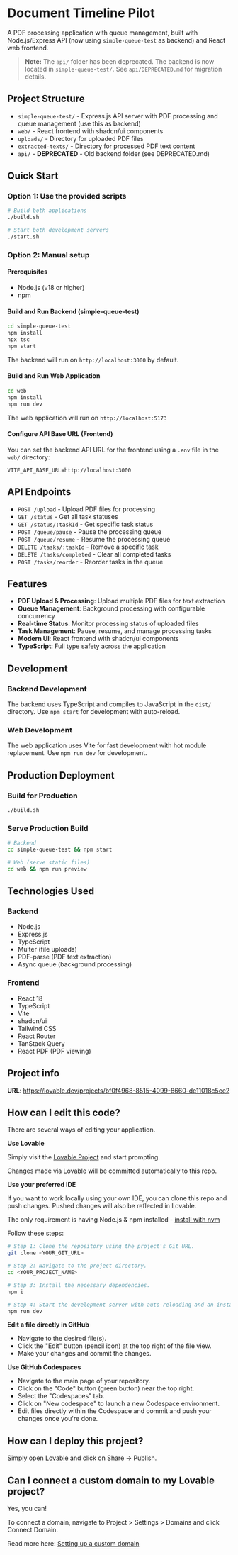 # Document Timeline Pilot

A PDF processing application with queue management, built with Node.js/Express API (now using `simple-queue-test` as backend) and React web frontend.

> **Note:** The `api/` folder has been deprecated. The backend is now located in `simple-queue-test/`. See `api/DEPRECATED.md` for migration details.

## Project Structure

- `simple-queue-test/` - Express.js API server with PDF processing and queue management (use this as backend)
- `web/` - React frontend with shadcn/ui components
- `uploads/` - Directory for uploaded PDF files
- `extracted-texts/` - Directory for processed PDF text content
- `api/` - **DEPRECATED** - Old backend folder (see DEPRECATED.md)

## Quick Start

### Option 1: Use the provided scripts

```bash
# Build both applications
./build.sh

# Start both development servers
./start.sh
```

### Option 2: Manual setup

#### Prerequisites
- Node.js (v18 or higher)
- npm

#### Build and Run Backend (simple-queue-test)

```bash
cd simple-queue-test
npm install
npx tsc
npm start
```

The backend will run on `http://localhost:3000` by default.

#### Build and Run Web Application

```bash
cd web
npm install
npm run dev
```

The web application will run on `http://localhost:5173`

#### Configure API Base URL (Frontend)

You can set the backend API URL for the frontend using a `.env` file in the `web/` directory:

```
VITE_API_BASE_URL=http://localhost:3000
```

## API Endpoints

- `POST /upload` - Upload PDF files for processing
- `GET /status` - Get all task statuses
- `GET /status/:taskId` - Get specific task status
- `POST /queue/pause` - Pause the processing queue
- `POST /queue/resume` - Resume the processing queue
- `DELETE /tasks/:taskId` - Remove a specific task
- `DELETE /tasks/completed` - Clear all completed tasks
- `POST /tasks/reorder` - Reorder tasks in the queue

## Features

- **PDF Upload & Processing**: Upload multiple PDF files for text extraction
- **Queue Management**: Background processing with configurable concurrency
- **Real-time Status**: Monitor processing status of uploaded files
- **Task Management**: Pause, resume, and manage processing tasks
- **Modern UI**: React frontend with shadcn/ui components
- **TypeScript**: Full type safety across the application

## Development

### Backend Development
The backend uses TypeScript and compiles to JavaScript in the `dist/` directory. Use `npm start` for development with auto-reload.

### Web Development
The web application uses Vite for fast development with hot module replacement. Use `npm run dev` for development.

## Production Deployment

### Build for Production
```bash
./build.sh
```

### Serve Production Build
```bash
# Backend
cd simple-queue-test && npm start

# Web (serve static files)
cd web && npm run preview
```

## Technologies Used

### Backend
- Node.js
- Express.js
- TypeScript
- Multer (file uploads)
- PDF-parse (PDF text extraction)
- Async queue (background processing)

### Frontend
- React 18
- TypeScript
- Vite
- shadcn/ui
- Tailwind CSS
- React Router
- TanStack Query
- React PDF (PDF viewing)

## Project info

**URL**: https://lovable.dev/projects/bf0f4968-8515-4099-8660-de11018c5ce2

## How can I edit this code?

There are several ways of editing your application.

**Use Lovable**

Simply visit the [Lovable Project](https://lovable.dev/projects/bf0f4968-8515-4099-8660-de11018c5ce2) and start prompting.

Changes made via Lovable will be committed automatically to this repo.

**Use your preferred IDE**

If you want to work locally using your own IDE, you can clone this repo and push changes. Pushed changes will also be reflected in Lovable.

The only requirement is having Node.js & npm installed - [install with nvm](https://github.com/nvm-sh/nvm#installing-and-updating)

Follow these steps:

```sh
# Step 1: Clone the repository using the project's Git URL.
git clone <YOUR_GIT_URL>

# Step 2: Navigate to the project directory.
cd <YOUR_PROJECT_NAME>

# Step 3: Install the necessary dependencies.
npm i

# Step 4: Start the development server with auto-reloading and an instant preview.
npm run dev
```

**Edit a file directly in GitHub**

- Navigate to the desired file(s).
- Click the "Edit" button (pencil icon) at the top right of the file view.
- Make your changes and commit the changes.

**Use GitHub Codespaces**

- Navigate to the main page of your repository.
- Click on the "Code" button (green button) near the top right.
- Select the "Codespaces" tab.
- Click on "New codespace" to launch a new Codespace environment.
- Edit files directly within the Codespace and commit and push your changes once you're done.

## How can I deploy this project?

Simply open [Lovable](https://lovable.dev/projects/bf0f4968-8515-4099-8660-de11018c5ce2) and click on Share -> Publish.

## Can I connect a custom domain to my Lovable project?

Yes, you can!

To connect a domain, navigate to Project > Settings > Domains and click Connect Domain.

Read more here: [Setting up a custom domain](https://docs.lovable.dev/tips-tricks/custom-domain#step-by-step-guide)
